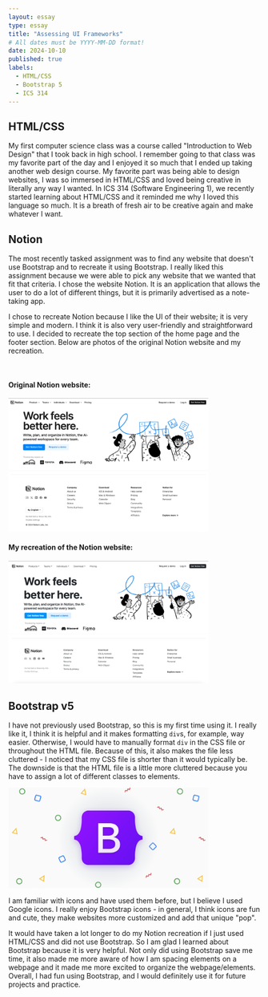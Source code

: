 ```yaml
---
layout: essay
type: essay
title: "Assessing UI Frameworks"
# All dates must be YYYY-MM-DD format!
date: 2024-10-10
published: true
labels:
  - HTML/CSS
  - Bootstrap 5
  - ICS 314
---
```


## HTML/CSS

My first computer science class was a course called "Introduction to Web Design" that I took back in high school. I remember going to that class was my favorite part of the day and I enjoyed it so much that I ended up taking another web design course. My favorite part was being able to design websites, I was so immersed in HTML/CSS and loved being creative in literally any way I wanted. In ICS 314 (Software Engineering 1), we recently started learning about HTML/CSS and it reminded me why I loved this language so much. It is a breath of fresh air to be creative again and make whatever I want. 

## Notion

The most recently tasked assignment was to find any website that doesn't use Bootstrap and to recreate it using Bootstrap. I really liked this assignment because we were able to pick any website that we wanted that fit that criteria. I chose the website Notion. It is an application that allows the user to do a lot of different things, but it is primarily advertised as a note-taking app.

I chose to recreate Notion because I like the UI of their website; it is very simple and modern. I think it is also very user-friendly and straightforward to use. I decided to recreate the top section of the home page and the footer section. Below are photos of the original Notion website and my recreation.

<br>

#### Original Notion website:

<img width="400px" src="../img/essays/bootstrapEssay/notionOriginal.png">
<br>
<img width="400px" src="../img/essays/bootstrapEssay/notionFooterOriginal.png">
<br>

#### My recreation of the Notion website:

<img width="400px" class="rounded float-start pe-4" src="../img/essays/bootstrapEssay/notionRecreation.png">
<br>
<img width="400px" class="rounded float-start pe-4" src="../img/essays/bootstrapEssay/notionFooterRecreation.png">
<br>

## Bootstrap v5

I have not previously used Bootstrap, so this is my first time using it. I really like it, I think it is helpful and it makes formatting `div`s, for example, way easier. Otherwise, I would have to manually format `div` in the CSS file or throughout the HTML file. Because of this, it also makes the file less cluttered - I noticed that my CSS file is shorter than it would typically be. The downside is that the HTML file is a little more cluttered because you have to assign a lot of different classes to elements. 

<img width="400px" src="../img/essays/bootstrapEssay/bootstrapLogo.png">

I am familiar with icons and have used them before, but I believe I used Google icons. I really enjoy Bootstrap icons - in general, I think icons are fun and cute, they make websites more customized and add that unique "pop".

It would have taken a lot longer to do my Notion recreation if I just used HTML/CSS and did not use Bootstrap. So I am glad I learned about Bootstrap because it is very helpful. Not only did using Bootstrap save me time, it also made me more aware of how I am spacing elements on a webpage and it made me more excited to organize the webpage/elements. Overall, I had fun using Bootstrap, and I would definitely use it for future projects and practice.

